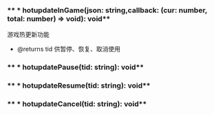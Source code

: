 ### ** * hotupdateInGame(json: string,callback: (cur: number, total: number) => void): void**
游戏热更新功能
- @returns tid 供暂停、恢复、取消使用


### ** * hotupdatePause(tid: string): void**



### ** * hotupdateResume(tid: string): void**



### ** * hotupdateCancel(tid: string): void**



